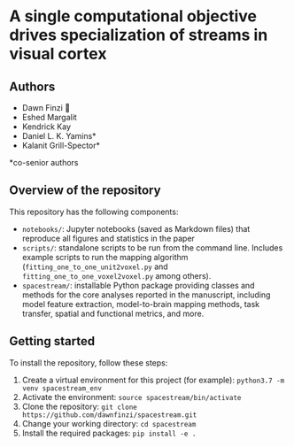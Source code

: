 # A single computational objective drives specialization of streams in visual cortex

## Authors
* Dawn Finzi :email:
* Eshed Margalit
* Kendrick Kay
* Daniel L. K. Yamins*
* Kalanit Grill-Spector*

*co-senior authors

## Overview of the repository
This repository has the following components:
* `notebooks/`: Jupyter notebooks (saved as Markdown files) that reproduce all figures and statistics in the paper
* `scripts/`: standalone scripts to be run from the command line. Includes example scripts to run the mapping algorithm (`fitting_one_to_one_unit2voxel.py` and `fitting_one_to_one_voxel2voxel.py` among others).
* `spacestream/`: installable Python package providing classes and methods for the core analyses reported in the manuscript, including model feature extraction, model-to-brain mapping methods, task transfer, spatial and functional metrics, and more.

## Getting started
To install the repository, follow these steps:
1. Create a virtual environment for this project (for example): `python3.7 -m venv spacestream_env`
2. Activate the environment: `source spacestream/bin/activate`
3. Clone the repository: `git clone https://github.com/dawnfinzi/spacestream.git`
4. Change your working directory: `cd spacestream`
5. Install the required packages: `pip install -e .`